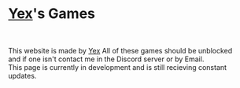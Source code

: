 <h1> <a href="https://github.com/yexex">Yex</a>'s Games </h1>
<br/>
<p> This website is made by <a href="https://github.com/yexex">Yex</a> All of these games should be unblocked <br> and if one isn't contact me in the Discord server or by Email. <br>This page is currently in development and is still recieving constant updates.</p>

